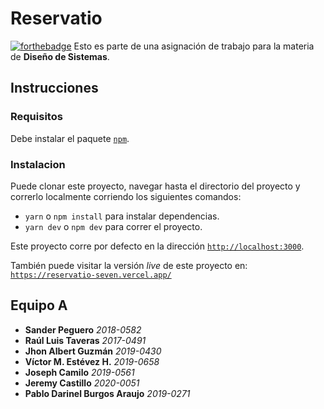 # Reservatio

[![forthebadge](https://forthebadge.com/images/badges/made-with-javascript.svg)](https://developer.mozilla.org/en-US/docs/Web/JavaScript)
Esto es parte de una asignación de trabajo para la materia de **Diseño de Sistemas**.

## Instrucciones

### Requisitos

Debe instalar el paquete [`npm`](https://nodejs.org/en/).

### Instalacion

Puede clonar este proyecto, navegar hasta el directorio del proyecto y correrlo localmente corriendo los siguientes comandos:

- `yarn` o `npm install` para instalar dependencias.
- `yarn dev` o `npm dev` para correr el proyecto.

Este proyecto corre por defecto en la dirección [`http://localhost:3000`](http://localhost:3000).

También puede visitar la versión _live_ de este proyecto en: [`https://reservatio-seven.vercel.app/`](https://reservatio-seven.vercel.app/)

## Equipo A

- **Sander Peguero** _2018-0582_
- **Raúl Luis Taveras** _2017-0491_
- **Jhon Albert Guzmán** _2019-0430_
- **Víctor M. Estévez H.** _2019-0658_
- **Joseph Camilo** _2019-0561_
- **Jeremy Castillo** _2020-0051_
- **Pablo Darinel Burgos Araujo** _2019-0271_


